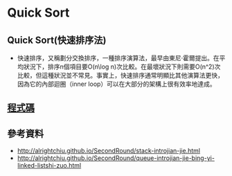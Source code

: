 # Quick Sort

## Quick Sort(快速排序法)
- 快速排序，又稱劃分交換排序，一種排序演算法，最早由東尼·霍爾提出。在平均狀況下，排序n個項目要O(n\log n)次比較。在最壞狀況下則需要O(n^2)次比較，但這種狀況並不常見。事實上，快速排序通常明顯比其他演算法更快，因為它的內部迴圈（inner loop）可以在大部分的架構上很有效率地達成。

## [程式碼](https://github.com/yulin871030/my-learning-note/blob/master/HW1/QuickSort.ipynb)

## 參考資料
- http://alrightchiu.github.io/SecondRound/stack-introjian-jie.html
- http://alrightchiu.github.io/SecondRound/queue-introjian-jie-bing-yi-linked-listshi-zuo.html

